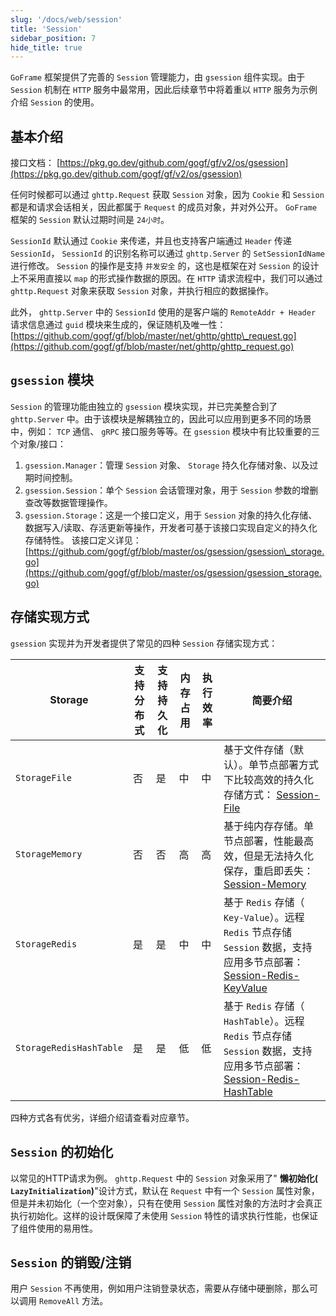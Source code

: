 ```yaml
---
slug: '/docs/web/session'
title: 'Session'
sidebar_position: 7
hide_title: true
---
```


`GoFrame` 框架提供了完善的 `Session` 管理能力，由 `gsession` 组件实现。由于 `Session` 机制在 `HTTP` 服务中最常用，因此后续章节中将着重以 `HTTP` 服务为示例介绍 `Session` 的使用。

## 基本介绍

接口文档： [https://pkg.go.dev/github.com/gogf/gf/v2/os/gsession](https://pkg.go.dev/github.com/gogf/gf/v2/os/gsession)

任何时候都可以通过 `ghttp.Request` 获取 `Session` 对象，因为 `Cookie` 和 `Session` 都是和请求会话相关，因此都属于 `Request` 的成员对象，并对外公开。 `GoFrame` 框架的 `Session` 默认过期时间是 `24小时`。

`SessionId` 默认通过 `Cookie` 来传递，并且也支持客户端通过 `Header` 传递 `SessionId`， `SessionId` 的识别名称可以通过 `ghttp.Server` 的 `SetSessionIdName` 进行修改。 `Session` 的操作是支持 `并发安全` 的，这也是框架在对 `Session` 的设计上不采用直接以 `map` 的形式操作数据的原因。在 `HTTP` 请求流程中，我们可以通过 `ghttp.Request` 对象来获取 `Session` 对象，并执行相应的数据操作。

此外， `ghttp.Server` 中的 `SessionId` 使用的是客户端的 `RemoteAddr + Header` 请求信息通过 `guid` 模块来生成的，保证随机及唯一性： [https://github.com/gogf/gf/blob/master/net/ghttp/ghttp\_request.go](https://github.com/gogf/gf/blob/master/net/ghttp/ghttp_request.go)

## `gsession` 模块

`Session` 的管理功能由独立的 `gsession` 模块实现，并已完美整合到了 `ghttp.Server` 中。由于该模块是解耦独立的，因此可以应用到更多不同的场景中，例如： `TCP` 通信、 `gRPC` 接口服务等等。在 `gsession` 模块中有比较重要的三个对象/接口：

1. `gsession.Manager`：管理 `Session` 对象、 `Storage` 持久化存储对象、以及过期时间控制。
2. `gsession.Session`：单个 `Session` 会话管理对象，用于 `Session` 参数的增删查改等数据管理操作。
3. `gsession.Storage`：这是一个接口定义，用于 `Session` 对象的持久化存储、数据写入/读取、存活更新等操作，开发者可基于该接口实现自定义的持久化存储特性。 该接口定义详见： [https://github.com/gogf/gf/blob/master/os/gsession/gsession\_storage.go](https://github.com/gogf/gf/blob/master/os/gsession/gsession_storage.go)

## 存储实现方式

`gsession` 实现并为开发者提供了常见的四种 `Session` 存储实现方式：

| Storage | 支持分布式 | 支持持久化 | 内存占用 | 执行效率 | 简要介绍 |
| --- | --- | --- | --- | --- | --- |
| `StorageFile` | 否 | 是 | 中 | 中 | 基于文件存储（默认）。单节点部署方式下比较高效的持久化存储方式： [Session-File](Session-File.md) |
| `StorageMemory` | 否 | 否 | 高 | 高 | 基于纯内存存储。单节点部署，性能最高效，但是无法持久化保存，重启即丢失： [Session-Memory](Session-Memory.md) |
| `StorageRedis` | 是 | 是 | 中 | 中 | 基于 `Redis` 存储（ `Key-Value`）。远程 `Redis` 节点存储 `Session` 数据，支持应用多节点部署： [Session-Redis-KeyValue](Session-Redis-KeyValue.md) |
| `StorageRedisHashTable` | 是 | 是 | 低 | 低 | 基于 `Redis` 存储（ `HashTable`）。远程 `Redis` 节点存储 `Session` 数据，支持应用多节点部署： [Session-Redis-HashTable](Session-Redis-HashTable.md) |

四种方式各有优劣，详细介绍请查看对应章节。

## `Session` 的初始化

以常见的HTTP请求为例。 `ghttp.Request` 中的 `Session` 对象采用了" **懒初始化( `LazyInitialization`)**"设计方式，默认在 `Request` 中有一个 `Session` 属性对象，但是并未初始化（一个空对象），只有在使用 `Session` 属性对象的方法时才会真正执行初始化。这样的设计既保障了未使用 `Session` 特性的请求执行性能，也保证了组件使用的易用性。

## `Session` 的销毁/注销

用户 `Session` 不再使用，例如用户注销登录状态，需要从存储中硬删除，那么可以调用 `RemoveAll` 方法。